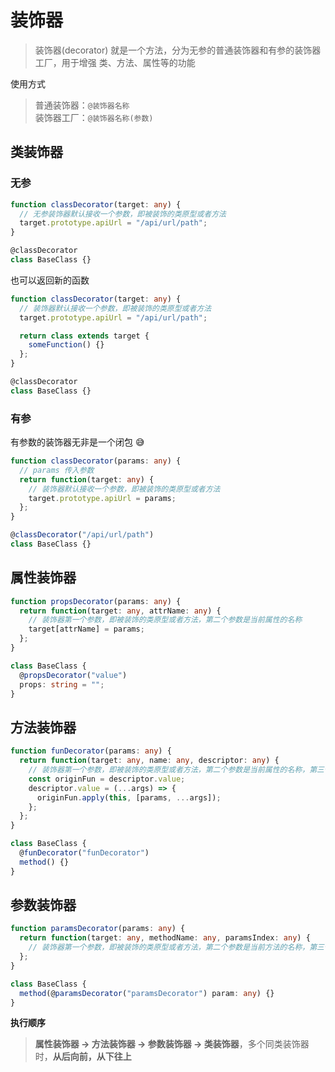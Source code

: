 # 装饰器

> 装饰器(decorator) 就是一个方法，分为无参的普通装饰器和有参的装饰器工厂，用于增强 类、方法、属性等的功能

使用方式

> 普通装饰器：`@装饰器名称`  
> 装饰器工厂：`@装饰器名称(参数)`

## 类装饰器

### 无参

```ts
function classDecorator(target: any) {
  // 无参装饰器默认接收一个参数，即被装饰的类原型或者方法
  target.prototype.apiUrl = "/api/url/path";
}

@classDecorator
class BaseClass {}
```

也可以返回新的函数

```ts
function classDecorator(target: any) {
  // 装饰器默认接收一个参数，即被装饰的类原型或者方法
  target.prototype.apiUrl = "/api/url/path";

  return class extends target {
    someFunction() {}
  };
}

@classDecorator
class BaseClass {}
```

### 有参

有参数的装饰器无非是一个闭包 😅

```ts
function classDecorator(params: any) {
  // params 传入参数
  return function(target: any) {
    // 装饰器默认接收一个参数，即被装饰的类原型或者方法
    target.prototype.apiUrl = params;
  };
}

@classDecorator("/api/url/path")
class BaseClass {}
```

## 属性装饰器

```ts
function propsDecorator(params: any) {
  return function(target: any, attrName: any) {
    // 装饰器第一个参数，即被装饰的类原型或者方法，第二个参数是当前属性的名称
    target[attrName] = params;
  };
}

class BaseClass {
  @propsDecorator("value")
  props: string = "";
}
```

## 方法装饰器

```ts
function funDecorator(params: any) {
  return function(target: any, name: any, descriptor: any) {
    // 装饰器第一个参数，即被装饰的类原型或者方法，第二个参数是当前属性的名称，第三个参数是当前函数的描述
    const originFun = descriptor.value;
    descriptor.value = (...args) => {
      originFun.apply(this, [params, ...args]);
    };
  };
}

class BaseClass {
  @funDecorator("funDecorator")
  method() {}
}
```

## 参数装饰器

```ts
function paramsDecorator(params: any) {
  return function(target: any, methodName: any, paramsIndex: any) {
    // 装饰器第一个参数，即被装饰的类原型或者方法，第二个参数是当前方法的名称，第三个参数是当前参数的索引位置
  };
}

class BaseClass {
  method(@paramsDecorator("paramsDecorator") param: any) {}
}
```

**执行顺序**

> **属性装饰器 -> 方法装饰器 -> 参数装饰器 -> 类装饰器**，多个同类装饰器时，**从后向前，从下往上**
